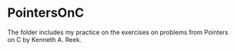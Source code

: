 # PointersOnC

The folder includes my practice on the exercises on problems from Pointers on C by Kenneth A. Reek. 
